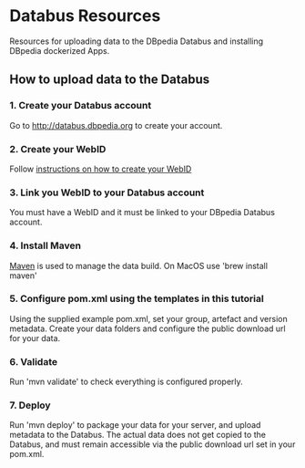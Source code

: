 # Databus Resources
Resources for uploading data to the DBpedia Databus and installing DBpedia dockerized Apps.

## How to upload data to the Databus

### 1. Create your Databus account

Go to http://databus.dbpedia.org to create your account.

### 2. Create your WebID
Follow [instructions on how to create your WebID](https://github.com/dbpedia/webid)

### 3. Link you WebID to your Databus account
You must have a WebID and it must be linked to your DBpedia Databus account.

### 4. Install Maven
[Maven](http://maven.apache.org) is used to manage the data build. On MacOS use 'brew install maven'

### 5. Configure pom.xml using the templates in this tutorial
Using the supplied example pom.xml, set your group, artefact and version metadata. Create your data folders and configure the public download url for your data.

### 6. Validate
Run 'mvn validate' to check everything is configured properly.

### 7. Deploy
Run 'mvn deploy' to package your data for your server, and upload metadata to the Databus.  The actual data does not get copied to the Databus, and must remain accessible via the public download url set in your pom.xml.
